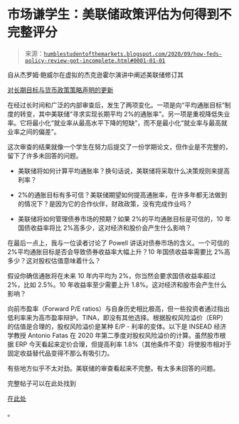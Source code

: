 <!--yml

类别：未分类

日期：2024-05-18 02:12:11

-->

# 市场谦学生：美联储政策评估为何得到不完整评分

> 来源：[`humblestudentofthemarkets.blogspot.com/2020/09/how-feds-policy-review-got-incomplete.html#0001-01-01`](https://humblestudentofthemarkets.blogspot.com/2020/09/how-feds-policy-review-got-incomplete.html#0001-01-01)

自从杰罗姆·鲍威尔在虚拟的杰克逊霍尔演讲中阐述美联储修订其

[对长期目标与货币政策策略声明的更新](https://www.federalreserve.gov/newsevents/pressreleases/monetary20200827a.htm)

在经过长时间和广泛的内部审查后，发生了两项变化。一项是向“平均通胀目标”制度的转变，其中美联储“寻求实现长期平均 2%的通胀率”。另一项是重视降低失业率。它将最小化“就业率从最高水平下降的短缺”，而不是最小化“就业率与最高就业率之间的偏差”。

这次审查的结果就像一个学生在努力后提交了一份学期论文，但作业是不完整的，留下了许多未回答的问题。

+   美联储将如何计算平均通胀率？换句话说，美联储将采取什么决策规则来提高利率？

+   2%的通胀目标有多可信？美联储期望如何提高通胀率，在许多年都无法做到的情况下？是因为它的合作伙伴，财政政策，没有完成作业吗？

+   美联储将如何管理债券市场的预期？如果 2%的平均通胀目标是可信的，10 年国债收益率将比 2%高多少，这对经济和股价会产生什么影响？

在最后一点上，我与一位读者讨论了 Powell 讲话对债券市场的含义。一个可信的 2%平均通胀目标是否会导致债券收益率大幅上升？10 年国债收益率需要比 2%高多少？这对股权估值意味着什么？

假设你确信通胀将在未来 10 年内平均为 2%，你当然会要求国债收益率超过 2%，比如 2.5%。10 年收益率至少需要上升 1.8%。这对经济和股市会产生什么影响？

向前市盈率（Forward P/E ratios）与自身历史相比极高，但一些投资者通过指出低利率来为高市盈率辩护。TINA，即没有其他选择。根据股权风险溢价（ERP）的估值是合理的，股权风险溢价是某种 E/P - 利率的变体。以下是 INSEAD 经济学教授 Antonio Fatas 在 2020 年第二季度对股权风险溢价的计算。虽然股市根据 ERP 今天看起来定价合理，但提高利率 1.8%（其他条件不变）将使股市相对于固定收益替代品变得不那么有吸引力。

有些地方似乎不太对劲。美联储的审查看起来不完整。有太多未回答的问题。

完整帖子可以在此处找到

[在此处](https://humblestudentofthemarkets.com/2020/09/05/how-the-feds-policy-review-received-an-incomplete-grade/)

。
